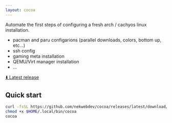 ```yaml
---
layout: cocoa
---
```


Automate the first steps of configuring a fresh arch / cachyos linux installation.

- pacman and paru configarions (parallel downloads, colors, bottom up, etc...)
- ssh config
- gaming meta installation
- QEMU/Virt manager installation
- ...

[⬇️ Latest release](https://github.com/nekwebdev/cocoa/releases/latest/download/cocoa)

## Quick start
```bash
curl -fsSL https://github.com/nekwebdev/cocoa/releases/latest/download/cocoa -o $HOME/.local/bin/cocoa
chmod +x $HOME/.local/bin/cocoa
cocoa
```


